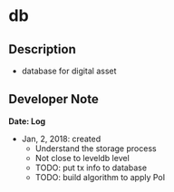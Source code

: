 # db

## Description
+   database for digital asset

## Developer Note

__Date: Log__

+   Jan, 2, 2018: created
    -   Understand the storage process
    -   Not close to leveldb level
    -   TODO:  put tx info to database
    -   TODO:  build algorithm to apply PoI













